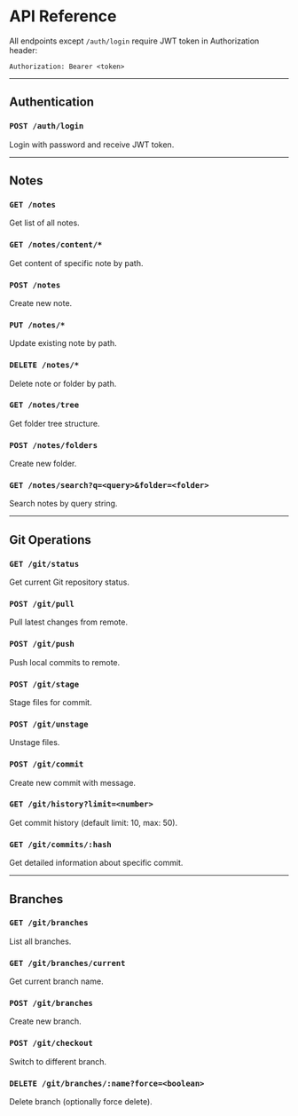 # API Reference

All endpoints except `/auth/login` require JWT token in Authorization header:
```
Authorization: Bearer <token>
```

---

## Authentication

### `POST /auth/login`
Login with password and receive JWT token.

---

## Notes

### `GET /notes`
Get list of all notes.

### `GET /notes/content/*`
Get content of specific note by path.

### `POST /notes`
Create new note.

### `PUT /notes/*`
Update existing note by path.

### `DELETE /notes/*`
Delete note or folder by path.

### `GET /notes/tree`
Get folder tree structure.

### `POST /notes/folders`
Create new folder.

### `GET /notes/search?q=<query>&folder=<folder>`
Search notes by query string.

---

## Git Operations

### `GET /git/status`
Get current Git repository status.

### `POST /git/pull`
Pull latest changes from remote.

### `POST /git/push`
Push local commits to remote.

### `POST /git/stage`
Stage files for commit.

### `POST /git/unstage`
Unstage files.

### `POST /git/commit`
Create new commit with message.

### `GET /git/history?limit=<number>`
Get commit history (default limit: 10, max: 50).

### `GET /git/commits/:hash`
Get detailed information about specific commit.

---

## Branches

### `GET /git/branches`
List all branches.

### `GET /git/branches/current`
Get current branch name.

### `POST /git/branches`
Create new branch.

### `POST /git/checkout`
Switch to different branch.

### `DELETE /git/branches/:name?force=<boolean>`
Delete branch (optionally force delete).

